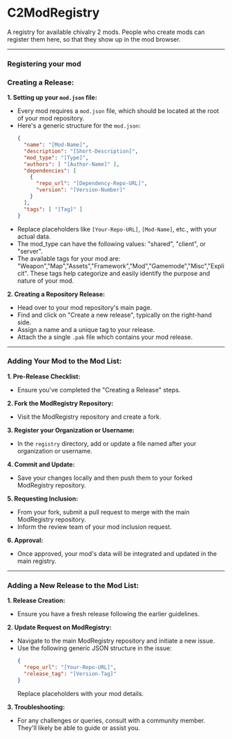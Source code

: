 # C2ModRegistry
A registry for available chivalry 2 mods.  People who create mods can register them here, so that they show up in the mod browser.

---

### Registering your mod

### Creating a Release:

**1. Setting up your `mod.json` file:**
   - Every mod requires a `mod.json` file, which should be located at the root of your mod repository.
   - Here's a generic structure for the `mod.json`:
     ```json
     {
       "name": "[Mod-Name]",
       "description": "[Short-Description]",
       "mod_type": "[Type]",
       "authors": [ "[Author-Name]" ],
       "dependencies": [
         {
           "repo_url": "[Dependency-Repo-URL]",
           "version": "[Version-Number]"
         }
       ],
       "tags": [ "[Tag]" ]
     }
     ```
   - Replace placeholders like `[Your-Repo-URL]`, `[Mod-Name]`, etc., with your actual data.
   - The mod_type can have the following values: "shared", "client", or "server".
   - The available tags for your mod are: "Weapon","Map","Assets","Framework","Mod","Gamemode","Misc","Explicit". These tags help categorize and easily identify the purpose and nature of your mod.


**2. Creating a Repository Release:**
   - Head over to your mod repository's main page.
   - Find and click on "Create a new release", typically on the right-hand side.
   - Assign a name and a unique tag to your release.
   - Attach the a single `.pak` file which contains your mod release.

---

### Adding Your Mod to the Mod List:

**1. Pre-Release Checklist:** 
   - Ensure you've completed the "Creating a Release" steps.

**2. Fork the ModRegistry Repository:**
   - Visit the ModRegistry repository and create a fork.

**3. Register your Organization or Username:**
   - In the `registry` directory, add or update a file named after your organization or username.

**4. Commit and Update:**
   - Save your changes locally and then push them to your forked ModRegistry repository.

**5. Requesting Inclusion:**
   - From your fork, submit a pull request to merge with the main ModRegistry repository.
   - Inform the review team of your mod inclusion request.

**6. Approval:**
   - Once approved, your mod's data will be integrated and updated in the main registry.

---

### Adding a New Release to the Mod List:

**1. Release Creation:** 
   - Ensure you have a fresh release following the earlier guidelines.

**2. Update Request on ModRegistry:**
   - Navigate to the main ModRegistry repository and initiate a new issue.
   - Use the following generic JSON structure in the issue:
     ```json
     {
       "repo_url": "[Your-Repo-URL]",
       "release_tag": "[Version-Tag]"
     }
     ```
     Replace placeholders with your mod details.

**3. Troubleshooting:**
   - For any challenges or queries, consult with a community member. They'll likely be able to guide or assist you.
